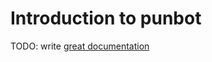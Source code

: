 # Introduction to punbot

TODO: write [great documentation](http://jacobian.org/writing/what-to-write/)
